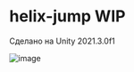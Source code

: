 # helix-jump WIP
Сделано на Unity 2021.3.0f1

![image](https://user-images.githubusercontent.com/47731810/176250701-88af6214-26e9-40f3-ae1b-7cc398651b70.png)
